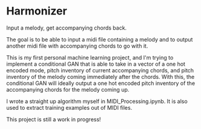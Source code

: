 # Harmonizer
Input a melody, get accompanying chords back.

The goal is to be able to input a midi file containing a melody and to output another midi file with accompanying chords to go with it.

This is my first personal machine learning project, and I'm trying to implement a conditional GAN that is able to take in a vector
of a one hot encoded mode, pitch inventory of current accompanying chords, and pitch inventory of the melody coming
immediately after the chords. With this, the conditional GAN will ideally output a one hot encoded pitch inventory of the accompanying
chords for the melody coming up. 

I wrote a straight up algorithm myself in MIDI_Processing.ipynb. It is also used to extract training examples out of MIDI files.

This project is still a work in progress!
